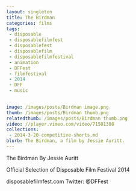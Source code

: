 ```yaml
---
layout: singleton
title: The Birdman
categories: films
tags:
 - disposable
 - disposablefilmfest
 - disposablefest
 - disposablefilm
 - disposablefilmfestival
 - animation
 - DFFest
 - filmfestival
 - 2014
 - DFF
 - music

       
image: /images/posts/Birdman image.png
thumb: /images/posts/Birdman thumb.png
relatedthumb: /images/posts/Birdman thumb.png
video: //player.vimeo.com/video/71501308	
collections:
 - 2014-3-20-competitive-shorts.md
blurb: The Birdman, a film by Jessie Auritt.
---
```


The Birdman
By Jessie Auritt

Official Selection of Disposable Film Festival 2014

disposablefilmfest.com
Twitter: @DFFest
